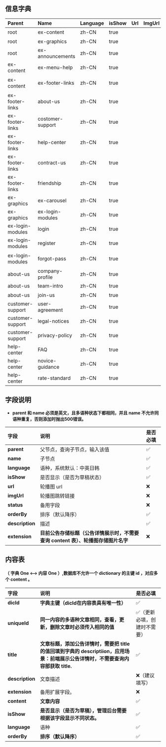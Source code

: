## 信息字典

| Parent | Name | Language | isShow | Url | ImgUrl | Status | OrderBy | Descripiton | Extension |
| :--- | :--- | :--- | :--- | :--- | :--- | :--- | :--- | :--- | :--- |
| root | ex-content | zh-CN | true |  |  |  |  | 内容设置 |  |
| root | ex-graphics | zh-CN | true |  |  |  |  | 配图设置 |  |
| root | ex-announcements | zh-CN | true |  |  |  |  | 公告 |  |
| ex-content | ex-menu-help | zh-CN | true |  |  |  |  | 帮助菜单 |  |
| ex-content | ex-footer-links | zh-CN | true |  |  |  |  | 首页底部链接 |  |
| ex-footer-links | about-us | zh-CN | true |  |  |  |  | 关于我们 |  |
| ex-footer-links | costomer-support | zh-CN | true |  |  |  |  | 用户支持 |  |
| ex-footer-links | help-center | zh-CN | true |  |  |  |  | 帮助中心 |  |
| ex-footer-links | contract-us | zh-CN | true |  |  |  |  | 联系我们 |  |
| ex-footer-links | friendship | zh-CN | true |  |  |  |  | 友情链接 |  |
| ex-graphics | ex-carousel | zh-CN | true |  |  |  |  | 用户协议 |  |
| ex-graphics | ex-login-modules | zh-CN | true |  |  |  |  | 法律声明 |  |
| ex-login-modules | login | zh-CN | true |  |  |  |  | 登录配图 |  |
| ex-login-modules | register | zh-CN | true |  |  |  |  | 注册配图 |  |
| ex-login-modules | forgot-pass | zh-CN | true |  |  |  |  | 忘记密码配图 |  |
| about-us | company-profile | zh-CN | true |  |  |  |  | 公司简介 |  |
| about-us | team-intro | zh-CN | true |  |  |  |  | 团队简介 |  |
| about-us | join-us | zh-CN | true |  |  |  |  | 加入我们 |  |
| customer-support | user-agreement | zh-CN | true |  |  |  |  | 用户协议 |  |
| customer-support | legal-notices | zh-CN | true |  |  |  |  | 法律声明 |  |
| customer-support | privacy-policy | zh-CN | true |  |  |  |  | 隐私政策 |  |
| help-center | FAQ | zh-CN | true |  |  |  |  | 常见问题 |  |
| help-center | novice-guidance | zh-CN | true |  |  |  |  | 新手指导 |  |
| help-center | rate-standard | zh-CN | true |  |  |  |  | 费率标准 |  |

## 字段说明

* **parent 和 name 必须是英文，且多语种状态下都相同，并且 name 不允许同语种重复，否则添加时抛出500错误。**

| 字段 | 说明 | 是否必填 |
| :--- | :--- | :--- |
| **parent** | 父节点，查询子节点，输入该值 | ✅ |
| **name** | 子节点 | ✅ |
| **language** | 语种，系统默认：中英日韩 | ✅ |
| **isShow** | 是否显示（是否为草稿状态） | ✅ |
| **url** | 轮播图 url | ❌ |
| **imgUrl** | 轮播图跳转链接 | ❌ |
| **status** | 备用字段 | ❌ |
| **orderBy** | 排序（默认降序） | ✅ |
| **description** | 描述 | ✅ |
| **extension** | **目前公告存储标题（公告详情展示时，不需要查询 content 表）、轮播图存储图片名字** | ❌ |

## 内容表

#### （ 字典 One &lt;--&gt;  内容 One ）,数据库不允许一个 dictionary 的主键 id ，对应多个 content 。

| 字段 | 说明 | 是否必填 |
| :--- | :--- | :--- |
| **dicId** | **字典主键（dicId在内容表具有唯一性）** | ✅ |
| **uniqueId** | **同一内容的多语种文章相同，查看，更新，删除文章时必须传入相同的值** | ✅（更新必填，创建时不需要） |
| **title** | **文章标题，添加公告详情时，需要把 title 的值回填到字典的 descriptiion，应用场景：前端展示公告详情时，不需要查询内容部获取 title.** | ✅ |
| **description** | 文章描述 | ❌（建议填写） |
| **extension** | 备用扩展字段。 | ❌ |
| **content** | **文章内容** | ✅ |
| **isShow** | **是否显示（是否为草稿），管理后台需要根据该字段显示不同状态。** | ✅ |
| **language** | 语种 | ✅ |
| **orderBy** | **排序（默认降序）** | ✅ |



